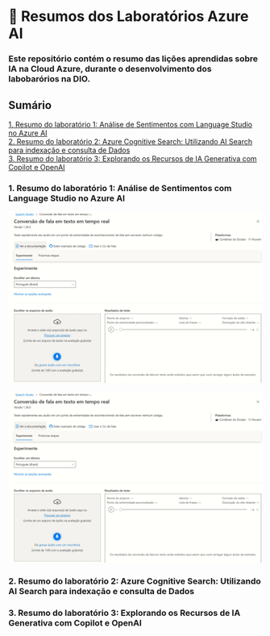 # 📖 Resumos dos Laboratórios Azure AI
### Este repositório contém o resumo das lições aprendidas sobre IA na Cloud Azure, durante o desenvolvimento dos labobarórios na DIO. 

## Sumário

[1. Resumo do laboratório 1: Análise de Sentimentos com Language Studio no Azure AI](#1.Resumo-do-laboratório-1-:-Análise-de-Sentimentos-com-Language-Studio-no-Azure-AI) </br>
[2. Resumo do laboratório 2: Azure Cognitive Search: Utilizando AI Search para indexação e consulta de Dados](#2.Resumo-do-laboratório-2-:Azure-Cognitive-Search:-Utilizando-AI-Search-para-indexação-e-consulta-de-Dados)</br>
[3. Resumo do laboratório 3: Explorando os Recursos de IA Generativa com Copilot e OpenAI](#3.Resumo-do-laboratório-3-:Explorando-os-Recursos-de-IA-Generativa-com-Copilot-e-OpenAI)</br>

### 1. Resumo do laboratório 1: Análise de Sentimentos com Language Studio no Azure AI
![Imagem 1](/images/IA1.png)

<img src = "/images/IA1.png" />

### 2. Resumo do laboratório 2: Azure Cognitive Search: Utilizando AI Search para indexação e consulta de Dados

### 3. Resumo do laboratório 3: Explorando os Recursos de IA Generativa com Copilot e OpenAI

